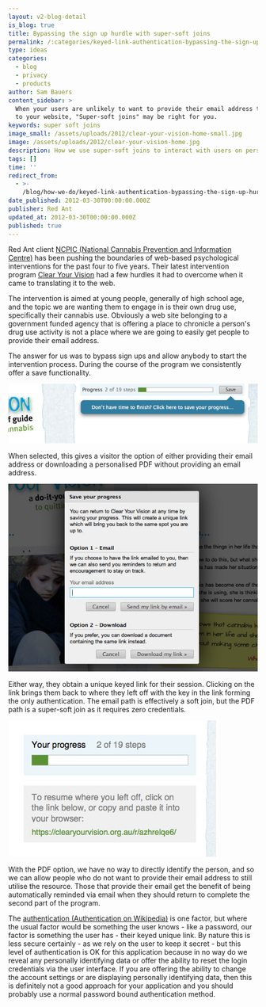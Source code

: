 ```yaml
---
layout: v2-blog-detail
is_blog: true
title: Bypassing the sign up hurdle with super-soft joins
permalink: /:categories/keyed-link-authentication-bypassing-the-sign-up-hurdle-with-super-soft-joins/
type: ideas
categories:
  - blog
  - privacy
  - products
author: Sam Bauers
content_sidebar: >
  When your users are unlikely to want to provide their email address to sign-up
  to your website, "Super-soft joins" may be right for you.
keywords: super soft joins
image_small: /assets/uploads/2012/clear-your-vision-home-small.jpg
image: /assets/uploads/2012/clear-your-vision-home.jpg
description: How we use super-soft joins to interact with users on personal subjects.
tags: []
time: ''
redirect_from:
  - >-
    /blog/how-we-do/keyed-link-authentication-bypassing-the-sign-up-hurdle-with-super-soft-joins/
date_published: 2012-03-30T00:00:00.000Z
publisher: Red Ant
updated_at: 2012-03-30T00:00:00.000Z
published: true
---
```


Red Ant client [NCPIC (National Cannabis Prevention and Information Centre)](http://ncpic.org.au/) has been pushing the boundaries of web-based psychological interventions for the past four to five years. Their latest intervention program [Clear Your Vision](http://clearyourvision.org.au/) had a few hurdles it had to overcome when it came to translating it to the web.

The intervention is aimed at young people, generally of high school age, and the topic we are wanting them to engage in is their own drug use, specifically their cannabis use. Obviously a web site belonging to a government funded agency that is offering a place to chronicle a person's drug use activity is not a place where we are going to easily get people to provide their email address.

The answer for us was to bypass sign ups and allow anybody to start the intervention process. During the course of the program we consistently offer a save functionality.

![clear-your-vision-save](/assets/uploads/2012/clear-your-vision-save.jpg)

When selected, this gives a visitor the option of either providing their email address or downloading a personalised PDF without providing an email address.

![clear-your-vision-dialog](/assets/uploads/2012/clear-your-vision-dialog.jpg)

Either way, they obtain a unique keyed link for their session. Clicking on the link brings them back to where they left off with the key in the link forming the only authentication. The email path is effectively a soft join, but the PDF path is a super-soft join as it requires zero credentials.

![clear-your-vision-pdf-detail](/assets/uploads/2012/clear-your-vision-pdf-detail.jpg)

With the PDF option, we have no way to directly identify the person, and so we can allow people who do not want to provide their email address to still utilise the resource. Those that provide their email get the benefit of being automatically reminded via email when they should return to complete the second part of the program.

The [authentication (Authentication on Wikipedia)](http://en.wikipedia.org/wiki/Authentication#Authentication_factors_and_identity) is one factor, but where the usual factor would be something the user knows - like a password, our factor is something the user has - their keyed unique link. By nature this is less secure certainly - as we rely on the user to keep it secret - but this level of authentication is OK for this application because in no way do we reveal any personally identifying data or offer the ability to reset the login credentials via the user interface. If you are offering the ability to change the account settings or are displaying personally identifying data, then this is definitely not a good approach for your application and you should probably use a normal password bound authentication method.
